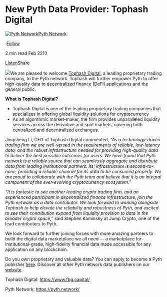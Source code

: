 New Pyth Data Provider: Tophash Digital
=======================================

[![Pyth Network](https://miro.medium.com/v2/resize:fill:88:88/1*rdK3rHcWpkge6BRQRIwBjA.jpeg)](/?source=post_page-----1a5f0c2641c3--------------------------------)[Pyth Network](/?source=post_page-----1a5f0c2641c3--------------------------------)

·[Follow](https://medium.com/m/signin?actionUrl=https%3A%2F%2Fmedium.com%2F_%2Fsubscribe%2Fuser%2Ff55fccc0ad62&operation=register&redirect=https%3A%2F%2Fpythnetwork.medium.com%2Fnew-pyth-data-provider-tophash-digital-1a5f0c2641c3&user=Pyth+Network&userId=f55fccc0ad62&source=post_page-f55fccc0ad62----1a5f0c2641c3---------------------post_header-----------)

2 min read·Feb 2210

[Listen](https://medium.com/m/signin?actionUrl=https%3A%2F%2Fmedium.com%2Fplans%3Fdimension%3Dpost_audio_button%26postId%3D1a5f0c2641c3&operation=register&redirect=https%3A%2F%2Fpythnetwork.medium.com%2Fnew-pyth-data-provider-tophash-digital-1a5f0c2641c3&source=-----1a5f0c2641c3---------------------post_audio_button-----------)Share

![](https://miro.medium.com/v2/resize:fit:1400/1*gJdigTSvXtj3SWBFQYBX_w.jpeg)We are pleased to welcome [Tophash Digital](https://www.fbg.capital/), a leading proprietary trading company, to the Pyth network. Tophash will further empower Pyth to offer high-quality data to decentralized finance (DeFi) applications and the general public.

**What is Tophash Digital?**

* Tophash Digital is one of the leading proprietary trading companies that specializes in offering global liquidity solutions for cryptocurrency
* As an algorithmic market-maker, the firm provides unparalleled liquidity services across the derivative and spot markets, covering both centralized and decentralized exchanges.

Jingcheng Li, CEO of Tophash Digital commented, *“As a technology-driven trading firm we are well-versed in the requirements of reliable, low-latency data; and the robust infrastructure needed for providing high-quality data to deliver the best possible outcomes for users. We have found that Pyth network is a reliable source that can seamlessly aggregate and distribute data from leading institutional partners. Its’ infrastructure is second-to-none, providing a reliable channel for its data to be consumed properly. We are proud to collaborate with the Pyth team and believe that it is an integral component of the ever-evolving cryptocurrency ecosystem.”*

*“It is fantastic to see another leading crypto trading firm, and an experienced participant in decentralized finance infrastructure, join the Pyth network as a data contributor. We look forward to working alongside Tophash to help elevate the reliability and robustness of Pyth, and excited to see their contribution expand from liquidity provision to data in the broader crypto space,”* said Stephen Kaminsky at Jump Crypto, one of the lead contributors to Pyth.

We look forward to further joining forces with more amazing partners to build the digital data marketplace we all need — a marketplace for institutional-grade, high-fidelity financial data made accessible for any application on any blockchain.

Do you own proprietary and valuable data? You can apply to become a Pyth publisher [here](https://yyyf63zqhtu.typeform.com/PythDPA). Discover all other Pyth network data publishers on our [website](https://pyth.network/publishers/).

Tophash Digital: <https://www.fbg.capital/>

Pyth Network: <https://pyth.network/>

